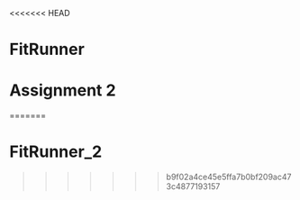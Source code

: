 <<<<<<< HEAD
# FitRunner
# Assignment 2
=======
# FitRunner_2
>>>>>>> b9f02a4ce45e5ffa7b0bf209ac473c4877193157
